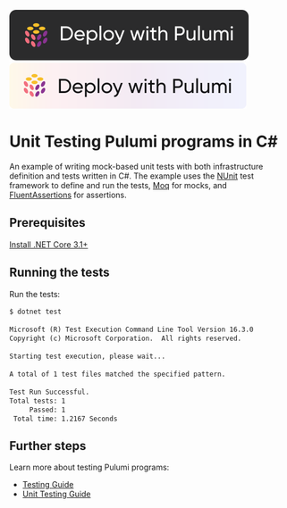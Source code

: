 [![Deploy](../.buttons/deploy-with-pulumi-dark.svg)](https://app.pulumi.com/new?template=https://github.com/pulumi/examples/blob/master/testing-unit-cs/README.md#gh-light-mode-only)
[![Deploy](../.buttons/deploy-with-pulumi-light.svg)](https://app.pulumi.com/new?template=https://github.com/pulumi/examples/blob/master/testing-unit-cs/README.md#gh-dark-mode-only)

# Unit Testing Pulumi programs in C#

An example of writing mock-based unit tests with both infrastructure definition and tests written in C#. The example uses the [NUnit](https://nunit.org/) test framework to define and run the tests, [Moq](https://github.com/moq/moq4) for mocks, and [FluentAssertions](https://github.com/fluentassertions/fluentassertions) for assertions.

## Prerequisites

[Install .NET Core 3.1+](https://dotnet.microsoft.com/download)

## Running the tests

Run the tests:

```
$ dotnet test

Microsoft (R) Test Execution Command Line Tool Version 16.3.0
Copyright (c) Microsoft Corporation.  All rights reserved.

Starting test execution, please wait...

A total of 1 test files matched the specified pattern.

Test Run Successful.
Total tests: 1
     Passed: 1
 Total time: 1.2167 Seconds
```

## Further steps

Learn more about testing Pulumi programs:

- [Testing Guide](https://www.pulumi.com/docs/guides/testing/)
- [Unit Testing Guide](https://www.pulumi.com/docs/guides/testing/unit/)
